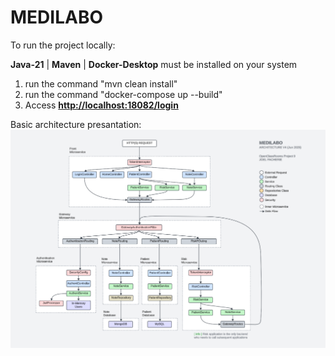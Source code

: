 MEDILABO
=========================================

To run the project locally:

  **Java-21** | **Maven** | **Docker-Desktop** must be installed on your system
  
  1) run the command "mvn clean install"
  2) run the command "docker-compose up --build"
  3) Access **[http://localhost:18082/login](http://localhost:18082/login)**

Basic architecture presantation:
![basic architecture diagram](readmeImages/architecture4b.png)
